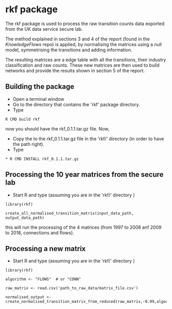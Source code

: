 # rkf package


The rkf package is used to process the raw transition counts data exported from the UK data service 
secure lab. 

The method explained in sections 3 and 4 of the report (found in the *KnowledgeFlows* repo) is applied, by 
normalising the matrices using a null model, symmetrising the transitions and adding information.

The resulting matrices are a edge table with all the transitions, their industry classification and raw counts.
These new matrices are then used to build networks and provide the results shown in section 5 of the report. 

## Building the package

* Open a terminal window
* Go to the directory that contains the 'rkf' package directory.
* Type

```
R CMD build rkf
```

now you should have  the rkf_0.1.1.tar.gz file. Now,

* Copy the  to the rkf_0.1.1.tar.gz file in the 'rkf/' directory (in order to have the path right).
* Type

```
* R CMD INSTALL rkf_0.1.1.tar.gz
```

## Processing the 10 year matrices from the secure lab

* Start R and type (assuming you are in the 'rkf/' directory )
```
library(rkf) 

create_all_normalised_transition_matrix(input_data_path, output_data_path)
```

this will run the processing of the 4 matrices (from 1997 to 2008 anf 2009 to 2018, connections and flows). 


## Processing a new matrix

* Start R and type (assuming you are in the 'rkf/' directory )
```
library(rkf) 

algorithm <- "FLOWS"  # or "CONN"

raw_matrix <- read.csv('path_to_raw_data/matrix_file.csv')

normalised_output <- create_normalised_transition_matrix_from_reduced(raw_matrix,-0.99,algorithm)
```









